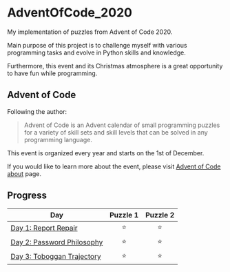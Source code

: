 # AdventOfCode_2020
My implementation of puzzles from Advent of Code 2020.

Main purpose of this project is to challenge myself with various programming tasks and evolve in Python skills and knowledge. 

Furthermore, this event and its Christmas atmosphere is a great opportunity to have fun while programming.

## Advent of Code
Following the author:

>Advent of Code is an Advent calendar of small programming puzzles for a variety of skill sets and skill levels
>that can be solved in any programming language.

This event is organized every year and starts on the 1st of December.

If you would like to learn more about the event, 
please visit [Advent of Code about](https://adventofcode.com/2020/about) page.

## Progress

|                                              Day                                              | Puzzle 1| Puzzle 2|
|-----------------------------------------------------------------------------------------------|:-------:|:-------:|
|[Day 1: Report Repair](https://github.com/pajakpawel/AdventOfCode_2020/tree/master/Day_1)      |  :star: |  :star: |
|[Day 2: Password Philosophy](https://github.com/pajakpawel/AdventOfCode_2020/tree/master/Day_2)|  :star: |  :star: |
|[Day 3: Toboggan Trajectory](https://github.com/pajakpawel/AdventOfCode_2020/tree/master/Day_3)|  :star: |  :star: |